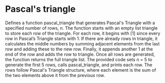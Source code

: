 # Pascal's triangle

Defines a function pascal_triangle that generates Pascal's Triangle with a specified number of rows, n. The function starts with an empty list triangle to store each row of the triangle. For each row, it begins with [1] since every row in Pascal’s Triangle starts with 1. If there are already rows in triangle, it calculates the middle numbers by summing adjacent elements from the last row and adding these to the new row. Finally, it appends another 1 at the end of the row and adds the row to triangle. Once all rows are generated, the function returns the full triangle list. The provided code sets n = 5 to generate the first 5 rows, calls pascal_triangle, and prints each row. The rows follow Pascal's Triangle structure, where each element is the sum of the two elements above it from the previous row.

